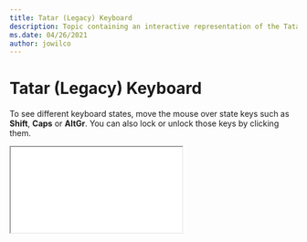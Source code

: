 ```yaml
--- 
title: Tatar (Legacy) Keyboard 
description: Topic containing an interactive representation of the Tatar (Legacy) Keyboard 
ms.date: 04/26/2021 
author: jowilco 
--- 
```

 
# Tatar (Legacy) Keyboard 
 
To see different keyboard states, move the mouse over state keys such as **Shift**, **Caps** or **AltGr**. You can also lock or unlock those keys by clicking them. 
 
<iframe src="kbdtat.html"></iframe> 

